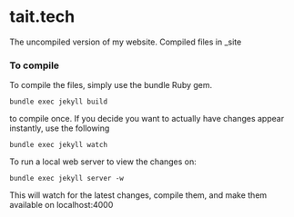 # tait.tech
The uncompiled version of my website. Compiled files in _site

### To compile

To compile the files, simply use the bundle Ruby gem.

```
bundle exec jekyll build
```

to compile once. If you decide you want to actually have changes appear instantly, use the following

```
bundle exec jekyll watch
```

To run a local web server to view the changes on:
```
bundle exec jekyll server -w
```

This will watch for the latest changes, compile them, and make them available on localhost:4000
